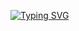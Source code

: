 <a href="https://git.io/typing-svg"><img src="https://readme-typing-svg.demolab.com?font=Fira+Code&pause=1000&color=F71111&width=435&lines=IT'S+ME+ZAYN;LOOKING+FOR+KNOWLEDGE" alt="Typing SVG" /></a>
